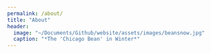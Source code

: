 ```yaml
---
permalink: /about/
title: "About"
header:
  image: "~/Documents/Github/website/assets/images/beansnow.jpg"
  caption: "*The 'Chicago Bean' in Winter*"
---
```



